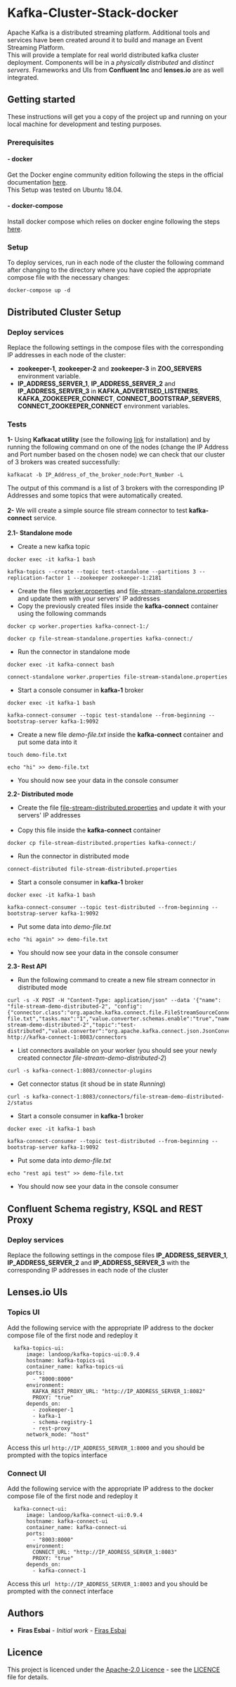 # Kafka-Cluster-Stack-docker
Apache Kafka is a distributed streaming platform. Additional tools and services have been created around it to build and manage an Event Streaming Platform.<br/>
This will provide a template for real world distributed kafka cluster deployment. Components will be in a *physically distributed* and *distinct servers*. Frameworks and UIs from **Confluent Inc** and **lenses.io** are as well integrated.     
## Getting started 
These instructions will get you a copy of the project up and running on your local machine for development and testing purposes.
### Prerequisites
#### - docker
Get the Docker engine community edition following the steps in the official documentation [here](https://docs.docker.com/install/linux/docker-ce/ubuntu/).<br/>
This Setup was tested on Ubuntu 18.04. 
#### - docker-compose 
Install docker compose which relies on docker engine following the steps [here](https://docs.docker.com/compose/install/).
### Setup 
To deploy services, run in each node of the cluster the following command after changing to the directory where you have copied the appropriate compose file with the necessary changes: 
```
docker-compose up -d 
```
## Distributed Cluster Setup
### Deploy services
Replace the following settings in the compose files with the corresponding IP addresses in each node of the cluster:
- **zookeeper-1**, **zookeeper-2** and **zookeeper-3** in **ZOO_SERVERS** environment variable.
- **IP_ADDRESS_SERVER_1**, **IP_ADDRESS_SERVER_2** and **IP_ADDRESS_SERVER_3** in **KAFKA_ADVERTISED_LISTENERS**, **KAFKA_ZOOKEEPER_CONNECT**, **CONNECT_BOOTSTRAP_SERVERS**, **CONNECT_ZOOKEEPER_CONNECT** environment variables.
### Tests
**1-** Using **Kafkacat utility** (see the following [link](https://github.com/edenhill/kafkacat) for installation) and by running the following command on one of the nodes (change the IP Address and Port number based on the chosen node) we can check that our cluster of 3 brokers was created successfully:
```
kafkacat -b IP_Address_of_the_broker_node:Port_Number -L 
```
The output of this command is a list of 3 brokers with the corresponding IP Addresses and some topics that were automatically created.<br/> <br/>
**2-** We will create a simple source file stream connector to test **kafka-connect** service.<br/><br/>
**2.1- Standalone mode**
- Create a new kafka topic
```
docker exec -it kafka-1 bash 
```
```
kafka-topics --create --topic test-standalone --partitions 3 --replication-factor 1 --zookeeper zookeeper-1:2181
```
- Create the files [worker.properties](./distributed_cluster_setup/tests/standalone_mode/worker.properties) and [file-stream-standalone.properties](./distributed_cluster_setup/tests/standalone_mode/file-stream-standalone.properties) and update them with your servers' IP addresses
- Copy the previously created files inside the **kafka-connect** container using the following commands
```
docker cp worker.properties kafka-connect-1:/
```
```
docker cp file-stream-standalone.properties kafka-connect:/
```
- Run the connector in standalone mode
```
docker exec -it kafka-connect bash 
```
```
connect-standalone worker.properties file-stream-standalone.properties
````
- Start a console consumer in **kafka-1** broker
```
docker exec -it kafka-1 bash 
```
```
kafka-connect-consumer --topic test-standalone --from-beginning --bootstrap-server kafka-1:9092
````
- Create a new file *demo-file.txt* inside the **kafka-connect** container and put some data into it 
```
touch demo-file.txt
```
```
echo "hi" >> demo-file.txt
```
- You should now see your data in the console consumer

**2.2- Distributed mode**
<br/> 
- Create the file [file-stream-distributed.properties](./distributed_cluster_setup/tests/distributed_mode/file-stream-distributed.properties) and update it with your servers' IP addresses</br></br>
- Copy this file inside the **kafka-connect** container
```
docker cp file-stream-distributed.properties kafka-connect:/
```
- Run the connector in distributed mode
````
connect-distributed file-stream-distributed.properties 
````
- Start a console consumer in **kafka-1** broker
```
docker exec -it kafka-1 bash 
```
```
kafka-connect-consumer --topic test-distributed --from-beginning --bootstrap-server kafka-1:9092
```
- Put some data into *demo-file.txt*
```
echo "hi again" >> demo-file.txt
```
- You should now see your data in the console consumer

**2.3- Rest API**
- Run the following command to create a new file stream connector in distributed mode
```
curl -s -X POST -H "Content-Type: application/json" --data '{"name": "file-stream-demo-distributed-2", "config":{"connector.class":"org.apache.kafka.connect.file.FileStreamSourceConnector","key.converter.schemas.enable":"true","file":"demo-file.txt","tasks.max":"1","value.converter.schemas.enable":"true","name":"file-stream-demo-distributed-2","topic":"test-distributed","value.converter":"org.apache.kafka.connect.json.JsonConverter","key.converter":"org.apache.kafka.connect.json.JsonConverter"}}' http://kafka-connect-1:8083/connectors
```
- List connectors available on your worker (you should see your newly created connector *file-stream-demo-distributed-2*)
```
curl -s kafka-connect-1:8083/connector-plugins
```
- Get connector status (it shoud be in state *Running*)
```
curl -s kafka-connect-1:8083/connectors/file-stream-demo-distributed-2/status
```
- Start a console consumer in **kafka-1** broker
```
docker exec -it kafka-1 bash 
```
```
kafka-connect-consumer --topic test-distributed --from-beginning --bootstrap-server kafka-1:9092
```
- Put some data into *demo-file.txt*
```
echo "rest api test" >> demo-file.txt
```
- You should now see your data in the console consumer
## Confluent Schema registry, KSQL and REST Proxy
### Deploy services
Replace the following settings in the compose files **IP_ADDRESS_SERVER_1**, **IP_ADDRESS_SERVER_2** and **IP_ADDRESS_SERVER_3** with the corresponding IP addresses in each node of the cluster 
## Lenses.io UIs
### Topics UI
Add the following service with the appropriate IP address to the docker compose file of the first node and redeploy it
```
  kafka-topics-ui:
      image: landoop/kafka-topics-ui:0.9.4
      hostname: kafka-topics-ui
      container_name: kafka-topics-ui
      ports:
        - "8000:8000"
      environment:
        KAFKA_REST_PROXY_URL: "http://IP_ADDRESS_SERVER_1:8082"
        PROXY: "true"
      depends_on:
        - zookeeper-1
        - kafka-1
        - schema-registry-1
        - rest-proxy
      network_mode: "host"
```
Access this url ``http://IP_ADDRESS_SERVER_1:8000`` and you should be prompted with the topics interface 
### Connect UI
Add the following service with the appropriate IP address to the docker compose file of the first node and redeploy it
```
  kafka-connect-ui:
      image: landoop/kafka-connect-ui:0.9.4
      hostname: kafka-connect-ui
      container_name: kafka-connect-ui
      ports:
        - "8003:8000"
      environment:
        CONNECT_URL: "http://IP_ADDRESS_SERVER_1:8083"
        PROXY: "true"
      depends_on:
        - kafka-connect-1
```
Access this url `` http://IP_ADDRESS_SERVER_1:8003`` and you should be prompted with the connect interface 
## Authors 
* **Firas Esbai** - *Initial work* - [Firas Esbai](https://github.com/firasesbai) 
## Licence 
This project is licenced under the [Apache-2.0 Licence](https://www.apache.org/licenses/LICENSE-2.0) - see the [LICENCE](LICENCE.md) file for details.
